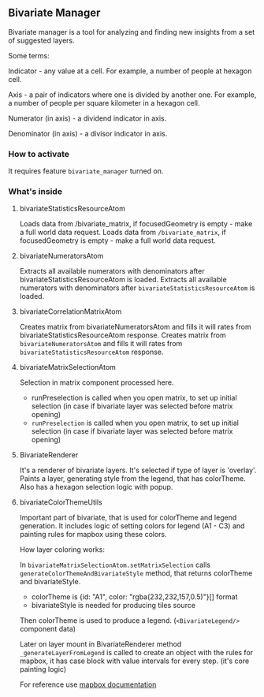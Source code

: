 ## Bivariate Manager

Bivariate manager is a tool for analyzing and finding new insights from a set of suggested layers.

Some terms:

Indicator - any value at a cell. For example, a number of people at hexagon cell.

Axis - a pair of indicators where one is divided by another one. For example, a number of people per square kilometer in a hexagon cell.

Numerator (in axis) - a dividend indicator in axis.

Denominator (in axis) - a divisor indicator in axis.

### How to activate

It requires feature `bivariate_manager` turned on.

### What's inside

1. bivariateStatisticsResourceAtom

   Loads data from /bivariate_matrix, if focusedGeometry is empty - make a full world data request.
   Loads data from `/bivariate_matrix`, if focusedGeometry is empty - make a full world data request.

2. bivariateNumeratorsAtom

   Extracts all available numerators with denominators after bivariateStatisticsResourceAtom is loaded.
   Extracts all available numerators with denominators after `bivariateStatisticsResourceAtom` is loaded.

3. bivariateCorrelationMatrixAtom

   Creates matrix from bivariateNumeratorsAtom and fills it will rates from bivariateStatisticsResourceAtom response.
   Creates matrix from `bivariateNumeratorsAtom` and fills it will rates from `bivariateStatisticsResourceAtom` response.

4. bivariateMatrixSelectionAtom

   Selection in matrix component processed here.

   - runPreselection is called when you open matrix, to set up initial selection (in case if bivariate layer was selected before matrix opening)
   - `runPreselection` is called when you open matrix, to set up initial selection (in case if bivariate layer was selected before matrix opening)

5. BivariateRenderer

   It's a renderer of bivariate layers. It's selected if type of layer is 'overlay'.
   Paints a layer, generating style from the legend, that has colorTheme.
   Also has a hexagon selection logic with popup.

6. bivariateColorThemeUtils

   Important part of bivariate, that is used for colorTheme and legend generation. It includes logic of setting colors for legend (A1 - C3) and painting rules for mapbox using these colors.

   How layer coloring works:

   In `bivariateMatrixSelectionAtom.setMatrixSelection` calls `generateColorThemeAndBivariateStyle` method, that returns colorTheme and bivariateStyle.

   - colorTheme is {id: "A1", color: "rgba(232,232,157,0.5)"}[] format
   - bivariateStyle is needed for producing tiles source

   Then colorTheme is used to produce a legend. (`<BivariateLegend/>` component data)

   Later on layer mount in BivariateRenderer method `_generateLayerFromLegend` is called to create an object with the rules for mapbox, it has case block with value intervals for every step. (it's core painting logic)

   For reference use [mapbox documentation](https://docs.mapbox.com/mapbox-gl-js/style-spec/expressions/)
